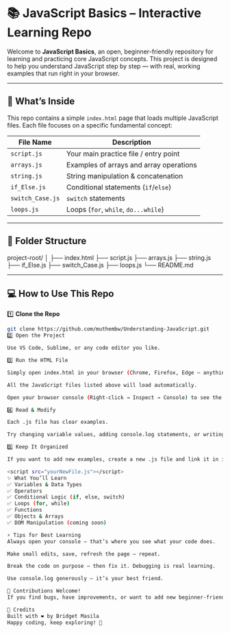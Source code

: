 # 📚 JavaScript Basics – Interactive Learning Repo

Welcome to **JavaScript Basics**, an open, beginner-friendly repository for learning and practicing core JavaScript concepts. This project is designed to help you understand JavaScript step by step — with real, working examples that run right in your browser.

---

## 🚀 What’s Inside

This repo contains a simple `index.html` page that loads multiple JavaScript files. Each file focuses on a specific fundamental concept:

| File Name         | Description                              |
|-------------------|------------------------------------------|
| `script.js`       | Your main practice file / entry point    |
| `arrays.js`       | Examples of arrays and array operations  |
| `string.js`       | String manipulation & concatenation      |
| `if_Else.js`      | Conditional statements (`if`/`else`)     |
| `switch_Case.js`  | `switch` statements                      |
| `loops.js`        | Loops (`for`, `while`, `do...while`)     |

---

## 📂 Folder Structure
project-root/
│
├── index.html
├── script.js
├── arrays.js
├── string.js
├── if_Else.js
├── switch_Case.js
├── loops.js
└── README.md

---

## 💻 How to Use This Repo

1️⃣ **Clone the Repo**
```bash
git clone https://github.com/muthembw/Understanding-JavaScript.git
2️⃣ Open the Project

Use VS Code, Sublime, or any code editor you like.

3️⃣ Run the HTML File

Simply open index.html in your browser (Chrome, Firefox, Edge — anything works).

All the JavaScript files listed above will load automatically.

Open your browser console (Right-click → Inspect → Console) to see the outputs.

4️⃣ Read & Modify

Each .js file has clear examples.

Try changing variable values, adding console.log statements, or writing your own code to test your understanding.

5️⃣ Keep It Organized

If you want to add new examples, create a new .js file and link it in index.html like this:

<script src="yourNewFile.js"></script>
✨ What You’ll Learn
✅ Variables & Data Types
✅ Operators
✅ Conditional Logic (if, else, switch)
✅ Loops (for, while)
✅ Functions
✅ Objects & Arrays
✅ DOM Manipulation (coming soon)

⚡ Tips for Best Learning
Always open your console — that’s where you see what your code does.

Make small edits, save, refresh the page — repeat.

Break the code on purpose — then fix it. Debugging is real learning.

Use console.log generously — it’s your best friend.

🙌 Contributions Welcome!
If you find bugs, have improvements, or want to add new beginner-friendly examples — feel free to fork the repo and open a pull request.

📣 Credits
Built with ❤️ by Bridget Masila
Happy coding, keep exploring! 🚀


